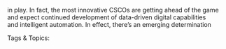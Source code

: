 in play. In fact, the most innovative CSCOs are 
getting ahead of the game and expect continued 
development of data-driven digital capabilities  
and intelligent automation. 
In effect, there’s an emerging determination  

   Tags & Topics:
   